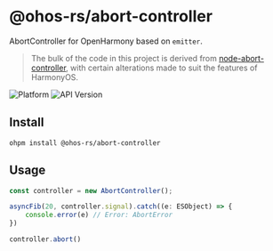 # @ohos-rs/abort-controller

AbortController for OpenHarmony based on `emitter`.

> The bulk of the code in this project is derived from [node-abort-controller](https://github.com/southpolesteve/node-abort-controller), with certain alterations made to suit the features of HarmonyOS.

![Platform](https://img.shields.io/badge/platform-arm64/arm/x86__64-blue) ![API Version](https://img.shields.io/badge/MIN--OpenHarmony--API-12-green)

## Install

```shell
ohpm install @ohos-rs/abort-controller
```

## Usage

```ts
const controller = new AbortController();

asyncFib(20, controller.signal).catch((e: ESObject) => {
    console.error(e) // Error: AbortError
})

controller.abort()
```